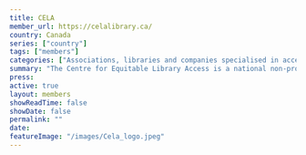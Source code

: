 ```yaml
---
title: CELA
member_url: https://celalibrary.ca/
country: Canada
series: ["country"] 
tags: ["members"]
categories: ["Associations, libraries and companies specialised in accessibility services"]
summary: "The Centre for Equitable Library Access is a national non-profit organisation established by Canadian public libraries to champion the fundamental right of Canadians with print disabilities to access media and reading materials in the format of their choice."
press:
active: true
layout: members 
showReadTime: false
showDate: false
permalink: ""
date: 
featureImage: "/images/Cela_logo.jpeg"
---
```

